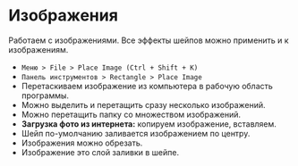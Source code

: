# Изображения
Работаем с изображениями. Все эффекты шейпов можно применить и к изображениям.

* `Меню > File > Place Image (Ctrl + Shift + K)`
* `Панель инструментов > Rectangle > Place Image`
* Перетаскиваем изображение из компьютера в рабочую область программы.
* Можно выделить и перетащить сразу несколько изображений.
* Можно перетащить папку со множеством изображений.
* **Загрузка фото из интернета:** копируем изображение, вставляем.
* Шейп по-умолчанию заливается изображением по центру.
* Изображения можно обрезать.
* Изображение это слой заливки в шейпе.